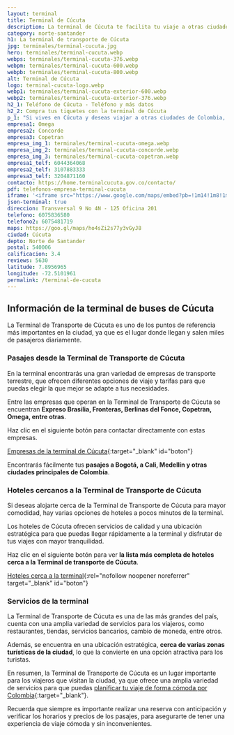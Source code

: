 ```yaml
---
layout: terminal
title: Terminal de Cúcuta
description: La terminal de Cúcuta te facilita tu viaje a otras ciudades de Colombia 🚌. Aquí encontrarás varias empresas que te transportarán a tu ciudad de destino
category: norte-santander
h1: La terminal de transporte de Cúcuta
jpg: terminales/terminal-cucuta.jpg
hero: terminales/terminal-cucuta.webp
webps: terminales/terminal-cucuta-376.webp
webpm: terminales/terminal-cucuta-600.webp
webpb: terminales/terminal-cucuta-800.webp
alt: Terminal de Cúcuta
logo: terminal-cucuta-logo.webp
webp1: terminales/terminal-cucuta-exterior-600.webp
webp2: terminales/terminal-cucuta-exterior-376.webp
h2_1: Teléfono de Cúcuta - Teléfono y más datos
h2_2: Compra tus tiquetes con la terminal de Cúcuta
p_1: "Si vives en Cúcuta y deseas viajar a otras ciudades de Colombia, aquí encontrarás varias empresas que te transportarán a tu ciudad de destino."
empresa1: Omega
empresa2: Concorde
empresa3: Copetran
empresa_img_1: terminales/terminal-cucuta-omega.webp
empresa_img_2: terminales/terminal-cucuta-concorde.webp
empresa_img_3: terminales/terminal-cucuta-copetran.webp
empresa1_telf: 6044364068
empresa2_telf: 3107883333
empresa3_telf: 3204871160
contacto: https://home.terminalcucuta.gov.co/contacto/
pdf: telefonos-empresa-terminal-cucuta
iframe: '<iframe src="https://www.google.com/maps/embed?pb=!1m14!1m8!1m3!1d3951.993980617109!2d-72.5080074!3d7.8956965!3m2!1i1024!2i768!4f13.1!3m3!1m2!1s0x8e6645707d69c31d%3A0x1e01d8744f37138f!2sTerminal%20de%20Transporte%20C%C3%BAcuta!5e0!3m2!1ses!2sco!4v1676661631070!5m2!1ses!2sco" width="100%" height="450" style="border:0;" allowfullscreen="" loading="lazy" referrerpolicy="no-referrer-when-downgrade"></iframe>'
json-terminal: true
direccion: Transversal 9 No 4N - 125 Oficina 201
telefono: 6075836580
telefono2: 6075481719
maps: https://goo.gl/maps/ho4sZi2s77y3vGyJ8
ciudad: Cúcuta
depto: Norte de Santander
postal: 540006
calificacion: 3.4
reviews: 5630
latitude: 7.8956965
longitude: -72.5101961
permalink: /terminal-de-cucuta
---
```

## Información de la terminal de buses de Cúcuta

La Terminal de Transporte de Cúcuta es uno de los puntos de referencia más importantes en la ciudad, ya que es el lugar donde llegan y salen miles de pasajeros diariamente.

### Pasajes desde la Terminal de Transporte de Cúcuta

En la terminal encontrarás una gran variedad de empresas de transporte terrestre, que ofrecen diferentes opciones de viaje y tarifas para que puedas elegir la que mejor se adapte a tus necesidades.

Entre las empresas que operan en la Terminal de Transporte de Cúcuta se encuentran **Expreso Brasilia, Fronteras, Berlinas del Fonce, Copetran, Omega, entre otras**.

Haz clic en el siguiente botón para contactar directamente con estas empresas.

[Empresas de la terminal de Cúcuta]({{page.url}}/{{page.pdf}}){:target="_blank" id="boton"}

Encontrarás fácilmente tus **pasajes a Bogotá, a Cali, Medellín y otras ciudades principales de Colombia**.

### Hoteles cercanos a la Terminal de Transporte de Cúcuta

Si deseas alojarte cerca de la Terminal de Transporte de Cúcuta para mayor comodidad, hay varias opciones de hoteles a pocos minutos de la terminal.

Los hoteles de Cúcuta ofrecen servicios de calidad y una ubicación estratégica para que puedas llegar rápidamente a la terminal y disfrutar de tus viajes con mayor tranquilidad.

Haz clic en el siguiente botón para ver **la lista más completa de hoteles cerca a la Terminal de transporte de Cúcuta**.

[Hoteles cerca a la terminal](https://www.google.com/maps/search/Hoteles/@7.8957132,-72.509331,17z/data=!3m1!4b1){:rel="nofollow noopener noreferrer" target="_blank" id="boton"}

### Servicios de la terminal

La Terminal de Transporte de Cúcuta es una de las más grandes del país, cuenta con una amplia variedad de servicios para los viajeros, como restaurantes, tiendas, servicios bancarios, cambio de moneda, entre otros.

Además, se encuentra en una ubicación estratégica, **cerca de varias zonas turísticas de la ciudad**, lo que la convierte en una opción atractiva para los turistas.

En resumen, la Terminal de Transporte de Cúcuta es un lugar importante para los viajeros que visitan la ciudad, ya que ofrece una amplia variedad de servicios para que puedas [planificar tu viaje de forma cómoda por Colombia]({{'blog/los-5-mejores-destinos-de-colombia-para-viajar-en-bus'|relative_url}}){:target="_blank"}.

Recuerda que siempre es importante realizar una reserva con anticipación y verificar los horarios y precios de los pasajes, para asegurarte de tener una experiencia de viaje cómoda y sin inconvenientes.
